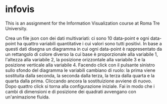 # infovis

This is an assignment for the Information Visualization course at Roma Tre University.


Crea un file json con dei dati multivariati: ci sono 10 data-point e
ogni data-point ha quattro variabili quantitative i cui valori sono
tutti positivi. 
In base a questi dati disegna un diagramma in cui ogni
data-point è rappresentato da un rettangolo di colore diverso la cui
base è proporzionale alla variabile 1, l'altezza alla variabile 2, la
posizione orizzontale alla variabile 3 e la posizione verticale alla
variabile 4. 
Facendo click con il pulsante sinistro sullo sfondo del
diagramma le variabili cambiano di ruolo: la prima viene sostituita
dalla seconda, la seconda dalla terza, la terza dalla quarta e la quarta
dalla prima. 
Cliccando ancora la sostituizione avviene di nuovo. 
Dopo
quattro click si torna alla configurazione iniziale. 
Fai in modo che i cambi di dimensioni e di posizione dei quadrati avvengano con
un'animazione fluida.

